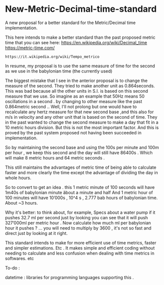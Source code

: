 # New-Metric-Decimal-time-standard
A new proposal for a better standard for the Metric/Decimal time implementation.

This here intends to make a better standard than the past proposed metric time
that you can see here:
	https://en.wikipedia.org/wiki/Decimal_time
	https://metric-time.com/

	https://it.wikipedia.org/wiki/Tempo_metrico

In resume,  my proposal is to use the same measure of time for the second as we use in the babylonian time (the currently used)

The biggest mistake that I see in the anterior proposal is to change the measure of the second. They tried to make another unit as 0.864seconds. This was bad because all the other units in S.I.  is based on this second measure that we use. 
So imagine as an example that 50Hz means 50 oscillations in a second . by changing to other measure like the past 0.864metric second .. Well, I'll not prolong but one would have to recalculate any hertz measure for that new second base ,and this also for m/s in velocity and any other unit that is based on the second of time.
They in the past wanted to change the second measure to make a day that fit in a 10 metric hours division. But this is not the most important factor. And this is proved by the past system proposed not having been succeeded in implementation.

So by maintaining the second base and using the 100s per minute and 100m per hour , we keep this second and the day will still have 86400s . Which will make 8 metric hours and 64 metric seconds .

This still maintains the advantages of metric time of being able to calculate faster and more clearly the time except the advantage of dividing the day in whole hours. 

So to convert to get an idea . 
this 1 metric minute of 100 seconds will have 1m40s of babylonian minute ãbout a minute and half
And 1 metric hour of 100 minutes will have 10’000s , 10^4 s , 2.777 bab hours of babylonian time.
About ~3 hours.


Why it's better:
 to think about, for example, Specs about a water pump if it pushes 32.7 ml per second just by looking you can see that it will push 327’000ml per metric hour . Now calculate how much ml per babylonian hour it pushes ? … you will need to multiply by 3600 , it's not so fast and direct just by looking at it right.

This standard intends to make for more efficient use of time metrics, faster and simpler estimations. Etc . It makes simple and efficient coding without needing to calculate and less confusion when dealing with time metrics in softwares. etc

To-do : 

datetime : libraries for programming languages supporting this .
